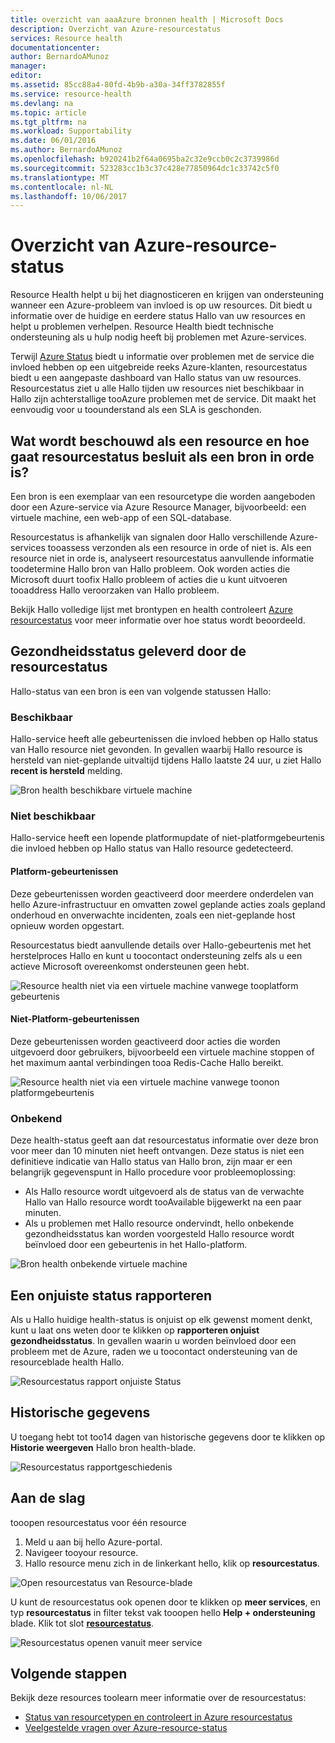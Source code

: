 ```yaml
---
title: overzicht van aaaAzure bronnen health | Microsoft Docs
description: Overzicht van Azure-resourcestatus
services: Resource health
documentationcenter: 
author: BernardoAMunoz
manager: 
editor: 
ms.assetid: 85cc88a4-80fd-4b9b-a30a-34ff3782855f
ms.service: resource-health
ms.devlang: na
ms.topic: article
ms.tgt_pltfrm: na
ms.workload: Supportability
ms.date: 06/01/2016
ms.author: BernardoAMunoz
ms.openlocfilehash: b920241b2f64a0695ba2c32e9ccb0c2c3739986d
ms.sourcegitcommit: 523283cc1b3c37c428e77850964dc1c33742c5f0
ms.translationtype: MT
ms.contentlocale: nl-NL
ms.lasthandoff: 10/06/2017
---
```

# <a name="azure-resource-health-overview"></a>Overzicht van Azure-resource-status
 
Resource Health helpt u bij het diagnosticeren en krijgen van ondersteuning wanneer een Azure-probleem van invloed is op uw resources. Dit biedt u informatie over de huidige en eerdere status Hallo van uw resources en helpt u problemen verhelpen. Resource Health biedt technische ondersteuning als u hulp nodig heeft bij problemen met Azure-services.

Terwijl [Azure Status](https://status.azure.com) biedt u informatie over problemen met de service die invloed hebben op een uitgebreide reeks Azure-klanten, resourcestatus biedt u een aangepaste dashboard van Hallo status van uw resources. Resourcestatus ziet u alle Hallo tijden uw resources niet beschikbaar in Hallo zijn achterstallige tooAzure problemen met de service. Dit maakt het eenvoudig voor u toounderstand als een SLA is geschonden. 

## <a name="what-is-considered-a-resource-and-how-does-resource-health-decides-if-a-resource-is-healthy-or-not"></a>Wat wordt beschouwd als een resource en hoe gaat resourcestatus besluit als een bron in orde is?
Een bron is een exemplaar van een resourcetype die worden aangeboden door een Azure-service via Azure Resource Manager, bijvoorbeeld: een virtuele machine, een web-app of een SQL-database.

Resourcestatus is afhankelijk van signalen door Hallo verschillende Azure-services tooassess verzonden als een resource in orde of niet is. Als een resource niet in orde is, analyseert resourcestatus aanvullende informatie toodetermine Hallo bron van Hallo probleem. Ook worden acties die Microsoft duurt toofix Hallo probleem of acties die u kunt uitvoeren tooaddress Hallo veroorzaken van Hallo probleem. 

Bekijk Hallo volledige lijst met brontypen en health controleert [Azure resourcestatus](resource-health-checks-resource-types.md) voor meer informatie over hoe status wordt beoordeeld.

## <a name="health-status-provided-by-resource-health"></a>Gezondheidsstatus geleverd door de resourcestatus
Hallo-status van een bron is een van volgende statussen Hallo:

### <a name="available"></a>Beschikbaar
Hallo-service heeft alle gebeurtenissen die invloed hebben op Hallo status van Hallo resource niet gevonden. In gevallen waarbij Hallo resource is hersteld van niet-geplande uitvaltijd tijdens Hallo laatste 24 uur, u ziet Hallo **recent is hersteld** melding.

![Bron health beschikbare virtuele machine](./media/resource-health-overview/Available.png)

### <a name="unavailable"></a>Niet beschikbaar
Hallo-service heeft een lopende platformupdate of niet-platformgebeurtenis die invloed hebben op Hallo status van Hallo resource gedetecteerd.

#### <a name="platform-events"></a>Platform-gebeurtenissen
Deze gebeurtenissen worden geactiveerd door meerdere onderdelen van hello Azure-infrastructuur en omvatten zowel geplande acties zoals gepland onderhoud en onverwachte incidenten, zoals een niet-geplande host opnieuw worden opgestart.

Resourcestatus biedt aanvullende details over Hallo-gebeurtenis met het herstelproces Hallo en kunt u toocontact ondersteuning zelfs als u een actieve Microsoft overeenkomst ondersteunen geen hebt.

![Resource health niet via een virtuele machine vanwege tooplatform gebeurtenis](./media/resource-health-overview/Unavailable.png)

#### <a name="non-platform-events"></a>Niet-Platform-gebeurtenissen
Deze gebeurtenissen worden geactiveerd door acties die worden uitgevoerd door gebruikers, bijvoorbeeld een virtuele machine stoppen of het maximum aantal verbindingen tooa Redis-Cache Hallo bereikt.

![Resource health niet via een virtuele machine vanwege toonon platformgebeurtenis](./media/resource-health-overview/Unavailable_NonPlatform.png)

### <a name="unknown"></a>Onbekend
Deze health-status geeft aan dat resourcestatus informatie over deze bron voor meer dan 10 minuten niet heeft ontvangen. Deze status is niet een definitieve indicatie van Hallo status van Hallo bron, zijn maar er een belangrijk gegevenspunt in Hallo procedure voor probleemoplossing:
* Als Hallo resource wordt uitgevoerd als de status van de verwachte Hallo van Hallo resource wordt tooAvailable bijgewerkt na een paar minuten.
* Als u problemen met Hallo resource ondervindt, hello onbekende gezondheidsstatus kan worden voorgesteld Hallo resource wordt beïnvloed door een gebeurtenis in het Hallo-platform.

![Bron health onbekende virtuele machine](./media/resource-health-overview/Unknown.png)

## <a name="report-an-incorrect-status"></a>Een onjuiste status rapporteren
Als u Hallo huidige health-status is onjuist op elk gewenst moment denkt, kunt u laat ons weten door te klikken op **rapporteren onjuist gezondheidsstatus**. In gevallen waarin u worden beïnvloed door een probleem met de Azure, raden we u toocontact ondersteuning van de resourceblade health Hallo. 

![Resourcestatus rapport onjuiste Status](./media/resource-health-overview/incorrect-status.png)

## <a name="historical-information"></a>Historische gegevens
U toegang hebt tot too14 dagen van historische gegevens door te klikken op **Historie weergeven** Hallo bron health-blade. 

![Resourcestatus rapportgeschiedenis](./media/resource-health-overview/history-blade.png)

## <a name="getting-started"></a>Aan de slag
tooopen resourcestatus voor één resource
1.  Meld u aan bij hello Azure-portal.
2.  Navigeer tooyour resource.
3.  Hallo resource menu zich in de linkerkant hello, klik op **resourcestatus**.

![Open resourcestatus van Resource-blade](./media/resource-health-overview/from-resource-blade.png)

U kunt de resourcestatus ook openen door te klikken op **meer services**, en typ **resourcestatus** in filter tekst vak tooopen hello **Help + ondersteuning** blade. Klik tot slot [ **resourcestatus**](https://ms.portal.azure.com/#blade/Microsoft_Azure_Monitoring/AzureMonitoringBrowseBlade/resourceHealth).

![Resourcestatus openen vanuit meer service](./media/resource-health-overview/FromOtherServices.png)

## <a name="next-steps"></a>Volgende stappen

Bekijk deze resources toolearn meer informatie over de resourcestatus:
-  [Status van resourcetypen en controleert in Azure resourcestatus](resource-health-checks-resource-types.md)
-  [Veelgestelde vragen over Azure-resource-status](resource-health-faq.md)





